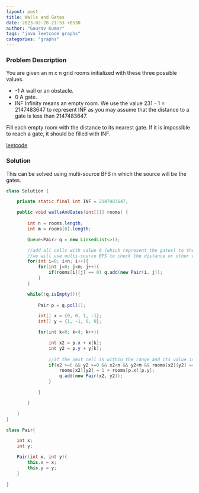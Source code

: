 ```yaml
---
layout: post
title: Walls and Gates
date: 2023-02-28 21:53 +0530
author: "Gaurav Kumar"
tags: "java leetcode graphs"
categories: "graphs"
---
```


### Problem Description

You are given an m x n grid rooms initialized with these three possible values.

- -1 A wall or an obstacle.
- 0 A gate.
- INF Infinity means an empty room. We use the value 231 - 1 = 2147483647 to represent INF as you may assume that the distance to a gate is less than 2147483647.

Fill each empty room with the distance to its nearest gate. If it is impossible to reach a gate, it should be filled with INF.

[leetcode](https://leetcode.com/problems/walls-and-gates/description/)

### Solution

This can be solved using multi-source BFS in which the source will be the gates.

```java
class Solution {

    private static final int INF = 2147483647;

    public void wallsAndGates(int[][] rooms) {
        
        int n = rooms.length;
        int m = rooms[0].length;

        Queue<Pair> q = new LinkedList<>();

        //add all cells with value 0 (which represent the gates) to the queue
        //we will use multi-source BFS to check the distance or other reachable cells
        for(int i=0; i<n; i++){
            for(int j=0; j<m; j++){
                if(rooms[i][j] == 0) q.add(new Pair(i, j));
            }
        }

        while(!q.isEmpty()){
            
            Pair p = q.poll();

            int[] x = {0, 0, 1, -1};
            int[] y = {1, -1, 0, 0};

            for(int k=0; k<4; k++){

                int x2 = p.x + x[k];
                int y2 = p.y + y[k];
                
                //if the next cell is within the range and its value is INF, which means it's an empty room which has not been visited yet
                if(x2 >=0 && y2 >=0 && x2<n && y2<m && rooms[x2][y2] == INF){
                    rooms[x2][y2] = 1 + rooms[p.x][p.y];
                    q.add(new Pair(x2, y2));
                }

            }

        }

    }
}

class Pair{

    int x;
    int y;

    Pair(int x, int y){
        this.x = x;
        this.y = y;
    }
    
}
```

